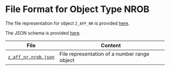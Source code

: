 # File Format for Object Type NROB

The file representation for object `Z_AFF_NR` is provided [here](./examples/z_aff_nr.nrob.json).

The JSON schema is provided [here](./nrob.json).

File | Content
 --- | ---
[`z_aff_nr.nrob.json`](./examples/z_aff_nr.nrob.json) | File representation of a number range object

